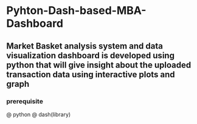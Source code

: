 # Pyhton-Dash-based-MBA-Dashboard

## Market Basket analysis system and data visualization  dashboard is developed using python that will give insight about the uploaded transaction data using  interactive plots and graph

### prerequisite 
@ python
@ dash(library)
